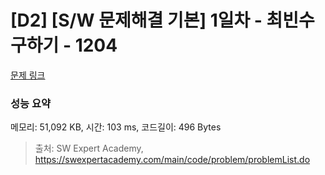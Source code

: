 # [D2] [S/W 문제해결 기본] 1일차 - 최빈수 구하기 - 1204 

[문제 링크](https://swexpertacademy.com/main/code/problem/problemDetail.do?contestProbId=AV13zo1KAAACFAYh) 

### 성능 요약

메모리: 51,092 KB, 시간: 103 ms, 코드길이: 496 Bytes



> 출처: SW Expert Academy, https://swexpertacademy.com/main/code/problem/problemList.do